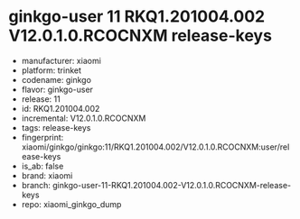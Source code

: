 # ginkgo-user 11 RKQ1.201004.002 V12.0.1.0.RCOCNXM release-keys
- manufacturer: xiaomi
- platform: trinket
- codename: ginkgo
- flavor: ginkgo-user
- release: 11
- id: RKQ1.201004.002
- incremental: V12.0.1.0.RCOCNXM
- tags: release-keys
- fingerprint: xiaomi/ginkgo/ginkgo:11/RKQ1.201004.002/V12.0.1.0.RCOCNXM:user/release-keys
- is_ab: false
- brand: xiaomi
- branch: ginkgo-user-11-RKQ1.201004.002-V12.0.1.0.RCOCNXM-release-keys
- repo: xiaomi_ginkgo_dump
